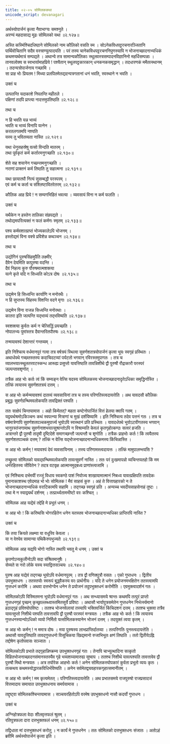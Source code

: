 ```yaml
---
title: ०२-०५ सोमिलककथा
unicode_script: devanagari
---
```

अर्थस्योपार्जनं कृत्वा नैवाभाग्यः समश्नुते ।  
अरण्यं महदासाद्य मूढः सोमिलको यथा ॥२.१२७॥

अस्ति कस्मिंश्चिदधिष्ठाने सोमिलको नाम कौलिको वसति स्म । सोऽनेकविधपट्टरचनारञ्जितानि पार्थिवोचितानि सदैव वस्त्राण्युत्पादयति । परं तस्य चानेकविधपट्टरचननिपुणस्यापि न भोजनाच्छादनाभ्यधिकं कथमप्यर्थमात्रं सम्पद्यते । अथान्ये तत्र सामान्यकौलिकाः स्थूलवस्त्रसम्पादनविज्ञानिनो महर्धिसम्पन्नाः । तानवलोक्य स स्वभार्यामाहप्रिये ! पश्यैतान् स्थूलपट्टकारकान् धनकनकसमृद्धान् । तदधारणकं ममैतत्स्थानम् । तदन्यत्रोपार्जनाय गच्छामि ।  
सा प्राह भोः प्रियतम ! मिथ्या प्रलपितमेतद्यदन्यत्रगतानां धनं भवति, स्वस्थाने न भवति ।  

उक्तं च

उत्पतन्ति यदाकाशे निपतन्ति महीतले ।  
पक्षिणां तदपि प्राप्त्या नादत्तमुपतिष्ठति ॥२.१२८॥

तथा च

न हि भवति यन्न भाव्यं  
भवति च भाव्यं विनापि यत्नेन ।  
करतलगतमपि नश्यति  
यस्य तु भवितव्यता नास्ति ॥२.१२९॥

यथा धेनुसहस्रेषु वत्सो विन्दति मातरम् ।  
तथा पूर्वकृतं कर्म कर्तारमनुगच्छति ॥२.१३०॥  

शेते सह शयानेन गच्छन्तमनुगच्छति ।  
नराणां प्राक्तनं कर्म तिष्ठति तु सहात्मना ॥२.१३१॥  

यथा छायातपौ नित्यं सुसम्बद्धौ परस्परम् ।  
एवं कर्म च कर्ता च संश्लिष्टावितरेतरम् ॥२.१३२॥  

कौलिक आह प्रिये ! न सम्यगभिहितं भवत्या । व्यवसायं विना न कर्म फलति ।  

उक्तं च

यथैकेन न हस्तेन तालिका संप्रपद्यते ।  
तथोद्यमपरित्यक्तं न फलं कर्मणः स्मृतम् ॥२.१३३॥  

पश्य कर्मवशात्प्राप्तं भोज्यकालेऽपि भोजनम् ।  
हस्तोद्यमं विना वक्त्रे प्रविशेन्न कथञ्चन ॥२.१३४॥

तथा च

उद्योगिनं पुरुषसिंहमुपैति लक्ष्मीर्  
दैवेन देयमिति कापुरुषा वदन्ति ।  
दैवं निहत्य कुरु पौरुषमात्मशक्त्या  
यत्ने कृते यदि न सिध्यति कोऽत्र दोषः ॥२.१३५॥

तथा च

उद्यमेन हि सिध्यन्ति कार्याणि न मनोरथैः ।  
न हि सुप्तस्य सिंहस्य विशन्ति वदने मृगाः ॥२.१३६॥  

उद्यमेन विना राजन्न सिध्यन्ति मनोरथाः ।  
कातरा इति जल्पन्ति यद्भाव्यं तद्भविष्यति ॥२.१३७॥  

स्वशक्त्या कुर्वतः कर्म न चेत्सिद्धिं प्रयच्छति ।  
नोपालभ्यः पुमांस्तत्र दैवान्तरितपौरुषः ॥२.१३८॥

तन्मयावश्यं देशान्तरं गन्तव्यम् ।  

इति निश्चित्य वर्धमानपुरं गत्वा तत्र वर्षत्रयं स्थित्वा सुवर्णशतत्रयोपार्जनं कृत्वा भूयः स्वगृहं प्रस्थितः । अथार्धपथे गच्छतस्तस्य कदाचिदटव्यां पर्यटतो भगवान् रविरस्तमुपागतः । तत्र च व्यालभयात्स्थूलतरवटस्कन्ध आरूह्य प्रसुप्तो यावत्तिष्ठति तावन्निशीथे द्वौ पुरुषौ रौद्राकारौ परस्परं जल्पन्तावशृणोत् ।  

तत्रैक आह भोः कर्तः त्वं किं सम्यङ्न वेत्सि यदस्य सोमिलकस्य भोजनाच्छादनादृतेऽधिका समृद्धिर्नास्ति । तत्किं त्वयास्य सुवर्णशतत्रयं दत्तम् ।  

स आह भोः कर्मन्मयावश्यं दातव्यं व्यवसायिनां तत्र च तस्य परिणतिस्त्वदायत्तेति । अथ यावदसौ कौलिकः प्रबुद्धः सुवर्णग्रन्थिमवलोकयति तावद्रिक्तं पश्यति ।  

ततः साक्षेपं चिन्तयामास । अहो किमेतत्? महता कष्टेनोपार्जितं वित्तं हेलया क्वापि गतम् । यद्व्यर्थश्रमोऽकिञ्चनः कथं स्वपत्न्या मित्राणां च मुखं दर्शयिष्यामि ।  इति निश्चित्य तदेव पत्तनं गतः । तत्र च वर्षमात्रेणापि सुवर्णशतपञ्चकमुपार्ज्य भूयोऽपि स्वस्थानं प्रति प्रस्थितः । यावदर्धपथे भूयोऽटवीगतस्य भगवान् भानुरस्तंजगामाथ सुवर्णनाशभयात्सुश्रान्तोऽपि न विश्राम्यति केवलं कृतगृहोत्कण्ठः सत्वरं व्रजति ।  
अत्रान्तरे द्वौ पुरुषौ तादृषौ दृष्टिदेशे समागच्छन्तौ जल्पन्तौ च शृणोति । तत्रैकः प्राहभोः कर्तः ! किं त्वयैतस्य सुवर्णशतपञ्चकं दत्तम् ? तत्किं न वेत्सि यद्भोजनाच्छादनाभ्यधिकमस्य किंचिन्नास्ति ।  

स आह भोः कर्मन् ! मयावश्यं देयं व्यवसायिनाम् । तस्य परिणामस्त्वदायत्तः । तत्किं मामुपालम्भयसि ?

तच्छ्रुत्वा सोमिलको यावद्ग्रन्थिमवलोकयति तावत्सुवर्णं नास्ति । ततः परं दुःखमापन्नो व्यचिन्तयतहो किं मम धनरहितस्य जीवितेन ? तदत्र वटवृक्ष आत्मानमुद्बध्य प्राणांस्त्यजामि ।  

एवं निश्चित्य दर्भमयीं रज्जुं विधाय स्वकण्ठे पाशं नियोज्य शाखायामात्मानं निबध्य यावत्प्रक्षिपति तावदेकः पुमानाकाशस्थ एवेदमाह भो भोः सोमिलक ! मैवं साहसं कुरु । अहं ते वित्तापहारको न ते भोजनाच्छादनाभ्यधिकं वराटिकामपि सहामि । तद्गच्छ स्वगृहं प्रति । अन्यच्च भवदीयसाहसेनाहं तुष्टः । तथा मे न स्याद्व्यर्थं दर्शनम् । तत्प्रार्थ्यतामभीष्टो वरः कश्चित् ।  

सोमिलक आह यद्येवं तद्देहि मे प्रभूतं धनम् ।  

स आह भोः ! किं करिष्यसि भोगरहितेन धनेन यतस्तव भोजनाच्छादनाभ्यधिका प्राप्तिरपि नास्ति ?

उक्तं च

किं तया क्रियते लक्ष्म्या या वधूरिव केवला ।  
या न वेश्येव सामान्या पथिकैरुपभुज्यते ॥२.१३९॥

सोमिलक आह यद्यपि भोगो नास्ति तथापि भवतु मे धनम् । उक्तं च

कृपणोऽप्यकुलीनोऽपि सदा संश्रितमानुषैः ।  
सेव्यते स नरो लोके यस्य स्याद्वित्तसञ्चयः ॥२.१४०॥

<div class="js_include" url="../02-06_tIkShNaviShANashrugAlakathA/"  newLevelForH1="3" includeTitle="true"> </div>

पुरुष आह यद्येवं तद्गच्छ भूयोऽपि वर्धमानपुरम् । तत्र द्वौ वणिक्पुत्रौ वसतः । एको गुप्तधनः । द्वितीय उपभुक्तधनः । ततस्तयोः स्वरूपं बुद्ध्वैकस्य वरः प्रार्थनीयः । यदि ते धनेन प्रयोजनमभक्षितेन ततस्त्वामपि गुप्तधनं करोमि । अथवा दत्तभोग्येन धनेन ते प्रयोजनं तदुपभुक्तधनं करोमीति । एवमुक्त्वादर्शनं गतः ।  

सोमिलकोऽपि विस्मितमना भूयोऽपि वर्धमानपुरं गतः । अथ सन्ध्यासमये श्रान्तः कथमपि तत्पुरं प्राप्तो गुप्तधनगृहं पृच्छन् कृच्छ्राल्लब्ध्वास्तमितसूर्ये प्रविष्टः । अथासौ भार्यापुत्रसमेतेन गुप्तधनेन निर्भर्त्स्यमानो हठाद्गृहं प्रविश्योपविष्टः । ततश्च भोजनवेलायां तस्यापि भक्तिवर्जितं किंचिदशनं दत्तम् । ततश्च भुक्त्वा तत्रैव यावत्सुप्तो निशीथे पश्यति तावत्तावपि द्वौ पुरुषौ परस्परं मन्त्रयतः । तत्रैक आह भोः कर्तः ! किं त्वयास्य गुप्तधनस्यान्योऽधिको व्ययो निर्मितो यत्सोमिलकस्यानेन भोजनं दत्तम् । तदयुक्तं त्वया कृतम्
।  

स आह भोः कर्मन् ! न ममात्र दोषः । मया पुरुषस्य लाभप्राप्तिर्दातव्या । तत्परिणतिः पुनस्त्वदायत्तेति । अथासौ यावदुत्तिष्ठति तावद्गुप्तधनो विसूचिकया खिद्यमानो रुजाभिभूतः क्षणं तिष्ठति । ततो द्वितीयेऽह्नि तद्दोषेण कृतोपवासः सञ्जातः ।  

सोमिलकोऽपि प्रभाते तद्गृहान्निष्क्रम्य उपभुक्तधनगृहं गतः । तेनापि चाभ्युत्थादिना सत्कृतो विहितभोजनाच्छादनसंमानस्तस्यैव गृहे भव्यशय्यामारुह्य सुष्वाप । ततश्च निशीथे यावत्पश्यति तावत्तावेव द्वौ पुरुषौ मिथो मन्त्रयतः । अत्र तयोरेक आहभोः कर्तः ! अनेन सोमिलकस्योपकारं कुर्वता प्रभूतो व्ययः कृतः । तत्कथय कथमस्योद्धारकविधिर्भविष्यति । अनेन सर्वमेतद्व्यवहारकगृहात्समानीतम् ।  

स आह भोः कर्मन् ! मम कृत्यमेतत् । परिणतिस्त्वदायत्तेति । अथ प्रभातसमये राजपुरुषो राजप्रसादजं वित्तमादाय समायात उपभुक्तधनाय समर्पयामास ।  

तद्दृष्ट्वा सोमिलकश्चिन्तयामास । सञ्चयरहितोऽपि वरमेष उपभुक्तधनो नासौ कदर्यो गुप्तधनः ।  

उक्तं च

अग्निहोत्रफला वेदाः शीलवृत्तफलं श्रुतम् ।  
रतिपुत्रफला दारा दत्तभुक्तफलं धनम् ॥२.१५०॥

तद्विधाता मां दत्तभुक्तधनं करोतु । न कार्यं मे गुप्तधनेन । ततः सोमिलको दत्तभुक्तधनः संजातः । अतोऽहं ब्रवीमि अर्थस्योपार्जनं कृत्वा इति ।  
